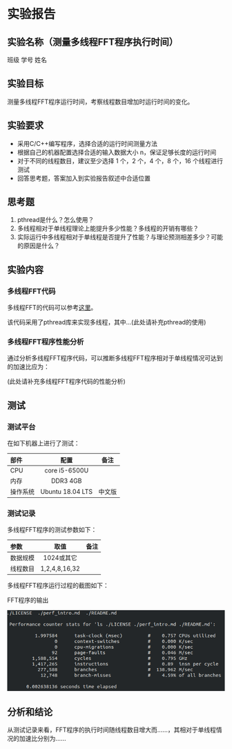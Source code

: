 # 实验报告

## 实验名称（测量多线程FFT程序执行时间）

班级 学号 姓名

## 实验目标

测量多线程FFT程序运行时间，考察线程数目增加时运行时间的变化。

## 实验要求

* 采用C/C++编写程序，选择合适的运行时间测量方法
* 根据自己的机器配置选择合适的输入数据大小 n，保证足够长度的运行时间 
* 对于不同的线程数目，建议至少选择 1 个，2 个，4 个，8 个，16 个线程进行测试
* 回答思考题，答案加入到实验报告叙述中合适位置

## 思考题

1. pthread是什么？怎么使用？
2. 多线程相对于单线程理论上能提升多少性能？多线程的开销有哪些？
3. 实际运行中多线程相对于单线程是否提升了性能？与理论预测相差多少？可能的原因是什么？

## 实验内容

### 多线程FFT代码

多线程FFT的代码可以参考[这里](https://github.com/urgv/pthreads-fft2d)。

该代码采用了pthread库来实现多线程，其中...(此处请补充pthread的使用)

### 多线程FFT程序性能分析

通过分析多线程FFT程序代码，可以推断多线程FFT程序相对于单线程情况可达到的加速比应为：

(此处请补充多线程FFT程序代码的性能分析)

## 测试

### 测试平台

在如下机器上进行了测试：

| 部件     | 配置             | 备注   |
| :--------|:----------------:| :-----:|
| CPU      | core i5-6500U    |        |
| 内存     | DDR3 4GB         |        |
| 操作系统 | Ubuntu 18.04 LTS | 中文版 |


### 测试记录

多线程FFT程序的测试参数如下：

| 参数     | 取值             | 备注   |
| :--------|:----------------:| :-----:|
| 数据规模 | 1024或其它       |        |
| 线程数目 | 1,2,4,8,16,32    |        |


多线程FFT程序运行过程的截图如下：

FFT程序的输出

![图1 程序输出](./perf_ls.png)


## 分析和结论

从测试记录来看，FFT程序的执行时间随线程数目增大而......，其相对于单线程情况的加速比分别为......

